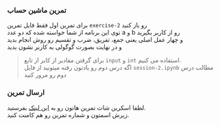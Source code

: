 ### تمرین ماشین حساب

برای تمرین اول فقط فایل تمرین `exercise-2` رو باز کنید  
توی این برنامه از شما خواسته شده که دو عدد a و b رو از کاربر بگیرید  
و چهار عمل اصلی یعنی جمع، تفریق، ضرب و تقسیم رو روش انجام بدید  
و در نهایت بصورت گوگولی به کاربر نشون بدید

> برای گرفتن مقادیر از کابر از تابع `input` و `int` استفاده می کنیم.  
> اگه درس دوم رو یادتون رفته میتونید از فایل `session-2.ipynb` مطالب درس دوم رو مرور کنید

### ارسال تمرین

لطفا اسکرین شات تمرین هاتون رو به [این لینک](https://github.com/hayyaun/kids/discussions/4) بفرستید.  
زیرش اسمتون و شماره تمرین رو هم کامنت کنید.
